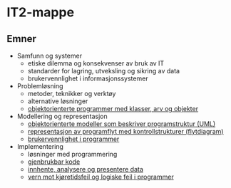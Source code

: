 # IT2-mappe 


## Emner

- Samfunn og systemer
    - etiske dilemma og konsekvenser av bruk av IT
    - standarder for lagring, utveksling og sikring av data
    - brukervennlighet i informasjonssystemer
- Problemløsning
    - metoder, teknikker og verktøy
    - alternative løsninger
    - [objektorienterte programmer med klasser, arv og objekter](./probleml%C3%B8sning/objektorienter.md)
- Modellering og representasjon
    - [objektorienterte modeller som beskriver programstruktur (UML)](./modellering-og-representasjon/UML.md)
    - [representasjon av programflyt med kontrollstrukturer (flytdiagram)](./modellering-og-representasjon/flytdiagram.md)
    - [brukervennlighet i programmer](./modellering-og-representasjon/brukervennlighet.md)
- Implementering
    - løsninger med programmering
    - [gjenbrukbar kode](./implementering/gjenbrukbar.md)
    - [innhente, analysere og presentere data](./implementering/presentere-data.md)
    - [vern mot kjøretidsfeil og logiske feil i programmer](./implementering/feilhaandtering.md)